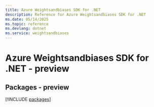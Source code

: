 ```yaml
---
title: Azure Weightsandbiases SDK for .NET
description: Reference for Azure Weightsandbiases SDK for .NET
ms.date: 05/14/2025
ms.topic: reference
ms.devlang: dotnet
ms.service: weightsandbiases
---
```

# Azure Weightsandbiases SDK for .NET - preview
## Packages - preview
[!INCLUDE [packages](weightsandbiases-index.md)]